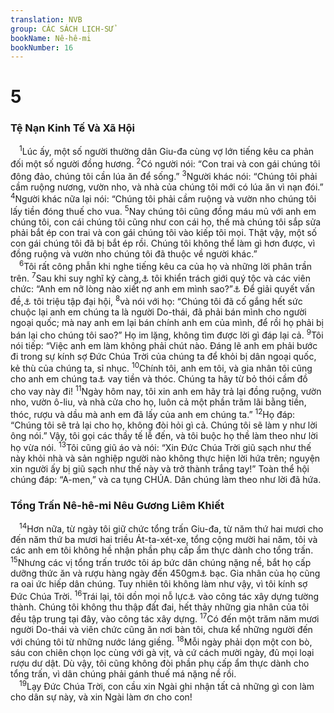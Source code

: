 ```yaml
---
translation: NVB
group: CÁC SÁCH LỊCH-SỬ
bookName: Nê-hê-mi 
bookNumber: 16
---
```


<div class="title"><h1>5</h1><h3>Tệ Nạn Kinh Tế Và Xã Hội </h3></div>
<span class="verse ne_5_1"> <sup>1</sup>Lúc ấy, một số người thường dân Giu-đa cùng vợ lớn tiếng kêu ca phản đối một số người đồng hương. </span>
<span class="verse ne_5_2"><sup>2</sup>Có người nói: “Con trai và con gái chúng tôi đông đảo, chúng tôi cần lúa ăn để sống.” </span>
<span class="verse ne_5_3"><sup>3</sup>Người khác nói: “Chúng tôi phải cầm ruộng nương, vườn nho, và nhà của chúng tôi mới có lúa ăn vì nạn đói.” </span>
<span class="verse ne_5_4"><sup>4</sup>Người khác nữa lại nói: “Chúng tôi phải cầm ruộng và vườn nho chúng tôi lấy tiền đóng thuế cho vua. </span>
<span class="verse ne_5_5"><sup>5</sup>Nay chúng tôi cũng đồng máu mủ với anh em chúng tôi, con cái chúng tôi cũng như con cái họ, thế mà chúng tôi sắp sửa phải bắt ép con trai và con gái chúng tôi vào kiếp tôi mọi. Thật vậy, một số con gái chúng tôi đã bị bắt ép rồi. Chúng tôi không thể làm gì hơn được, vì đồng ruộng và vườn nho chúng tôi đã thuộc về người khác.” <br/></span>
<span class="verse ne_5_6"> <sup>6</sup>Tôi rất công phẫn khi nghe tiếng kêu ca của họ và những lời phân trần trên. </span>
<span class="verse ne_5_7"><sup>7</sup>Sau khi suy nghĩ kỷ càng,<a data-toggle="tooltip" data-placement="bottom" title="Ctd: tôi dằn lòng/dằn cơn giận xuống">⚓</a> tôi khiển trách giới quý tộc và các viên chức: “Anh em nỡ lòng nào xiết nợ anh em mình sao?”<a data-toggle="tooltip" data-placement="bottom" title="Lời Chúa cấm điều này">⚓</a> Để giải quyết vấn đề,<a data-toggle="tooltip" data-placement="bottom" title="Nt: Vì cớ họ">⚓</a> tôi triệu tập đại hội, </span>
<span class="verse ne_5_8"><sup>8</sup>và nói với họ: “Chúng tôi đã cố gắng hết sức chuộc lại anh em chúng ta là người Do-thái, đã phải bán mình cho người ngoại quốc; mà nay anh em lại bán chính anh em của mình, để rồi họ phải bị bán lại cho chúng tôi sao?” Họ im lặng, không tìm được lời gì đáp lại cả. </span>
<span class="verse ne_5_9"><sup>9</sup>Tôi nói tiếp: “Việc anh em làm không phải chút nào. Đáng lẽ anh em phải bước đi trong sự kính sợ Đức Chúa Trời của chúng ta để khỏi bị dân ngoại quốc, kẻ thù của chúng ta, sỉ nhục. </span>
<span class="verse ne_5_10"><sup>10</sup>Chính tôi, anh em tôi, và gia nhân tôi cũng cho anh em chúng ta<a data-toggle="tooltip" data-placement="bottom" title="Nt: họ">⚓</a> vay tiền và thóc. Chúng ta hãy từ bỏ thói cầm đồ cho vay này đi! </span>
<span class="verse ne_5_11"><sup>11</sup>Ngày hôm nay, tôi xin anh em hãy trả lại đồng ruộng, vườn nho, vườn ô-liu, và nhà cửa cho họ, luôn cả một phần trăm lãi bằng tiền, thóc, rượu và dầu mà anh em đã lấy của anh em chúng ta.” </span>
<span class="verse ne_5_12"><sup>12</sup>Họ đáp: “Chúng tôi sẽ trả lại cho họ, không đòi hỏi gì cả. Chúng tôi sẽ làm y như lời ông nói.” Vậy, tôi gọi các thầy tế lễ đến, và tôi buộc họ thề làm theo như lời họ vừa nói. </span>
<span class="verse ne_5_13"><sup>13</sup>Tôi cũng giũ áo và nói: “Xin Đức Chúa Trời giũ sạch như thế này khỏi nhà và sản nghiệp người nào không thực hiện lời hứa trên; nguyện xin người ấy bị giũ sạch như thế này và trở thành trắng tay!” Toàn thể hội chúng đáp: “A-men,” và ca tụng CHÚA. Dân chúng làm theo như lời đã hứa. <br/></span>
<div class="title"><h3>Tổng Trấn Nê-hê-mi Nêu Gương Liêm Khiết </h3></div>
<span class="verse ne_5_14"> <sup>14</sup>Hơn nữa, từ ngày tôi giữ chức tổng trấn Giu-đa, từ năm thứ hai mươi cho đến năm thứ ba mươi hai triều Át-ta-xét-xe, tổng cộng mười hai năm, tôi và các anh em tôi không hề nhận phần phụ cấp ẩm thực dành cho tổng trấn. </span>
<span class="verse ne_5_15"><sup>15</sup>Nhưng các vị tổng trấn trước tôi áp bức dân chúng nặng nề, bắt họ cấp dưỡng thức ăn và rượu hàng ngày đến 450gm<a data-toggle="tooltip" data-placement="bottom" title="Nt: 40 sê-ken">⚓</a> bạc. Gia nhân của họ cũng ra oai ức hiếp dân chúng. Tuy nhiên tôi không làm như vậy, vì tôi kính sợ Đức Chúa Trời. </span>
<span class="verse ne_5_16"><sup>16</sup>Trái lại, tôi dồn mọi nỗ lực<a data-toggle="tooltip" data-placement="bottom" title="Nt: tôi nắm chặt">⚓</a> vào công tác xây dựng tường thành. Chúng tôi không thu thập đất đai, hết thảy những gia nhân của tôi đều tập trung tại đây, vào công tác xây dựng. </span>
<span class="verse ne_5_17"><sup>17</sup>Có đến một trăm năm mươi người Do-thái và viên chức cũng ăn nơi bàn tôi, chưa kể những người đến với chúng tôi từ những nước láng giềng. </span>
<span class="verse ne_5_18"><sup>18</sup>Mỗi ngày phải dọn một con bò, sáu con chiên chọn lọc cùng với gà vịt, và cứ cách mười ngày, đủ mọi loại rượu dư dật. Dù vậy, tôi cũng không đòi phần phụ cấp ẩm thực dành cho tổng trấn, vì dân chúng phải gánh thuế má nặng nề rồi. <br/></span>
<span class="verse ne_5_19"> <sup>19</sup>Lạy Đức Chúa Trời, con cầu xin Ngài ghi nhận tất cả những gì con làm cho dân sự này, và xin Ngài làm ơn cho con! <br/></span>
